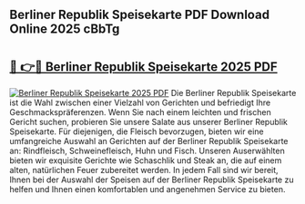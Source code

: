 ## Berliner Republik Speisekarte PDF Download Online 2025 cBbTg

# <h2><a href="http://gc8g7u.nevu.top/?p=Berliner+Republik+Speisekarte">🔗 👉🔴 Berliner Republik Speisekarte 2025 PDF</a></h2>

[![Berliner Republik Speisekarte 2025 PDF](https://i.imgur.com/dBaPXMq.png)](http://gc8g7u.nevu.top/?p=Berliner+Republik+Speisekarte)
Die Berliner Republik Speisekarte ist die Wahl zwischen einer Vielzahl von Gerichten und befriedigt Ihre Geschmackspräferenzen. Wenn Sie nach einem leichten und frischen Gericht suchen, probieren Sie unsere Salate aus unserer Berliner Republik Speisekarte. Für diejenigen, die Fleisch bevorzugen, bieten wir eine umfangreiche Auswahl an Gerichten auf der Berliner Republik Speisekarte an: Rindfleisch, Schweinefleisch, Huhn und Fisch. Unseren Auserwählten bieten wir exquisite Gerichte wie Schaschlik und Steak an, die auf einem alten, natürlichen Feuer zubereitet werden. In jedem Fall sind wir bereit, Ihnen bei der Auswahl der Speisen auf der Berliner Republik Speisekarte zu helfen und Ihnen einen komfortablen und angenehmen Service zu bieten.
